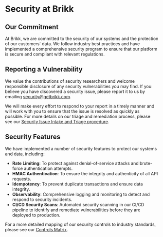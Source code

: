 # Security at Brikk

## Our Commitment

At Brikk, we are committed to the security of our systems and the protection of our customers' data. We follow industry best practices and have implemented a comprehensive security program to ensure that our platform is secure and compliant with relevant regulations.

## Reporting a Vulnerability

We value the contributions of security researchers and welcome responsible disclosure of any security vulnerabilities you may find. If you believe you have discovered a security issue, please report it to us by emailing [security@getbrikk.com](mailto:security@getbrikk.com).

We will make every effort to respond to your report in a timely manner and will work with you to ensure that the issue is resolved as quickly as possible. For more details on our triage and remediation process, please see our [Security Issue Intake and Triage procedure](./docs/compliance/procedures/security-issue-intake-and-triage.md).

## Security Features

We have implemented a number of security features to protect our systems and data, including:

-   **Rate Limiting**: To protect against denial-of-service attacks and brute-force authentication attempts.
-   **HMAC Authentication**: To ensure the integrity and authenticity of all API requests.
-   **Idempotency**: To prevent duplicate transactions and ensure data integrity.
-   **Observability**: Comprehensive logging and monitoring to detect and respond to security incidents.
-   **CI/CD Security Scans**: Automated security scanning in our CI/CD pipeline to identify and remediate vulnerabilities before they are deployed to production.

For a more detailed mapping of our security controls to industry standards, please see our [Controls Matrix](./docs/compliance/controls-matrix.md).

